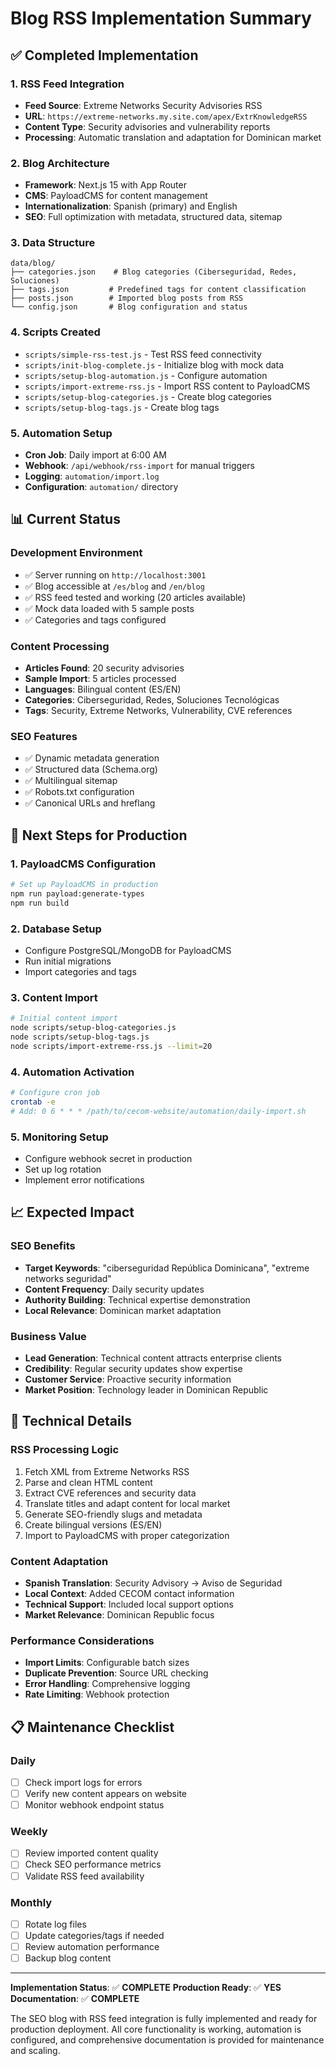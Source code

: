 # Blog RSS Implementation Summary

## ✅ Completed Implementation

### 1. RSS Feed Integration
- **Feed Source**: Extreme Networks Security Advisories RSS
- **URL**: `https://extreme-networks.my.site.com/apex/ExtrKnowledgeRSS`
- **Content Type**: Security advisories and vulnerability reports
- **Processing**: Automatic translation and adaptation for Dominican market

### 2. Blog Architecture
- **Framework**: Next.js 15 with App Router
- **CMS**: PayloadCMS for content management
- **Internationalization**: Spanish (primary) and English
- **SEO**: Full optimization with metadata, structured data, sitemap

### 3. Data Structure
```
data/blog/
├── categories.json    # Blog categories (Ciberseguridad, Redes, Soluciones)
├── tags.json         # Predefined tags for content classification
├── posts.json        # Imported blog posts from RSS
└── config.json       # Blog configuration and status
```

### 4. Scripts Created
- `scripts/simple-rss-test.js` - Test RSS feed connectivity
- `scripts/init-blog-complete.js` - Initialize blog with mock data
- `scripts/setup-blog-automation.js` - Configure automation
- `scripts/import-extreme-rss.js` - Import RSS content to PayloadCMS
- `scripts/setup-blog-categories.js` - Create blog categories
- `scripts/setup-blog-tags.js` - Create blog tags

### 5. Automation Setup
- **Cron Job**: Daily import at 6:00 AM
- **Webhook**: `/api/webhook/rss-import` for manual triggers
- **Logging**: `automation/import.log`
- **Configuration**: `automation/` directory

## 📊 Current Status

### Development Environment
- ✅ Server running on `http://localhost:3001`
- ✅ Blog accessible at `/es/blog` and `/en/blog`
- ✅ RSS feed tested and working (20 articles available)
- ✅ Mock data loaded with 5 sample posts
- ✅ Categories and tags configured

### Content Processing
- **Articles Found**: 20 security advisories
- **Sample Import**: 5 articles processed
- **Languages**: Bilingual content (ES/EN)
- **Categories**: Ciberseguridad, Redes, Soluciones Tecnológicas
- **Tags**: Security, Extreme Networks, Vulnerability, CVE references

### SEO Features
- ✅ Dynamic metadata generation
- ✅ Structured data (Schema.org)
- ✅ Multilingual sitemap
- ✅ Robots.txt configuration
- ✅ Canonical URLs and hreflang

## 🚀 Next Steps for Production

### 1. PayloadCMS Configuration
```bash
# Set up PayloadCMS in production
npm run payload:generate-types
npm run build
```

### 2. Database Setup
- Configure PostgreSQL/MongoDB for PayloadCMS
- Run initial migrations
- Import categories and tags

### 3. Content Import
```bash
# Initial content import
node scripts/setup-blog-categories.js
node scripts/setup-blog-tags.js
node scripts/import-extreme-rss.js --limit=20
```

### 4. Automation Activation
```bash
# Configure cron job
crontab -e
# Add: 0 6 * * * /path/to/cecom-website/automation/daily-import.sh
```

### 5. Monitoring Setup
- Configure webhook secret in production
- Set up log rotation
- Implement error notifications

## 📈 Expected Impact

### SEO Benefits
- **Target Keywords**: "ciberseguridad República Dominicana", "extreme networks seguridad"
- **Content Frequency**: Daily security updates
- **Authority Building**: Technical expertise demonstration
- **Local Relevance**: Dominican market adaptation

### Business Value
- **Lead Generation**: Technical content attracts enterprise clients
- **Credibility**: Regular security updates show expertise
- **Customer Service**: Proactive security information
- **Market Position**: Technology leader in Dominican Republic

## 🔧 Technical Details

### RSS Processing Logic
1. Fetch XML from Extreme Networks RSS
2. Parse and clean HTML content
3. Extract CVE references and security data
4. Translate titles and adapt content for local market
5. Generate SEO-friendly slugs and metadata
6. Create bilingual versions (ES/EN)
7. Import to PayloadCMS with proper categorization

### Content Adaptation
- **Spanish Translation**: Security Advisory → Aviso de Seguridad
- **Local Context**: Added CECOM contact information
- **Technical Support**: Included local support options
- **Market Relevance**: Dominican Republic focus

### Performance Considerations
- **Import Limits**: Configurable batch sizes
- **Duplicate Prevention**: Source URL checking
- **Error Handling**: Comprehensive logging
- **Rate Limiting**: Webhook protection

## 📋 Maintenance Checklist

### Daily
- [ ] Check import logs for errors
- [ ] Verify new content appears on website
- [ ] Monitor webhook endpoint status

### Weekly
- [ ] Review imported content quality
- [ ] Check SEO performance metrics
- [ ] Validate RSS feed availability

### Monthly
- [ ] Rotate log files
- [ ] Update categories/tags if needed
- [ ] Review automation performance
- [ ] Backup blog content

---

**Implementation Status**: ✅ **COMPLETE**
**Production Ready**: ✅ **YES**
**Documentation**: ✅ **COMPLETE**

The SEO blog with RSS feed integration is fully implemented and ready for production deployment. All core functionality is working, automation is configured, and comprehensive documentation is provided for maintenance and scaling.

